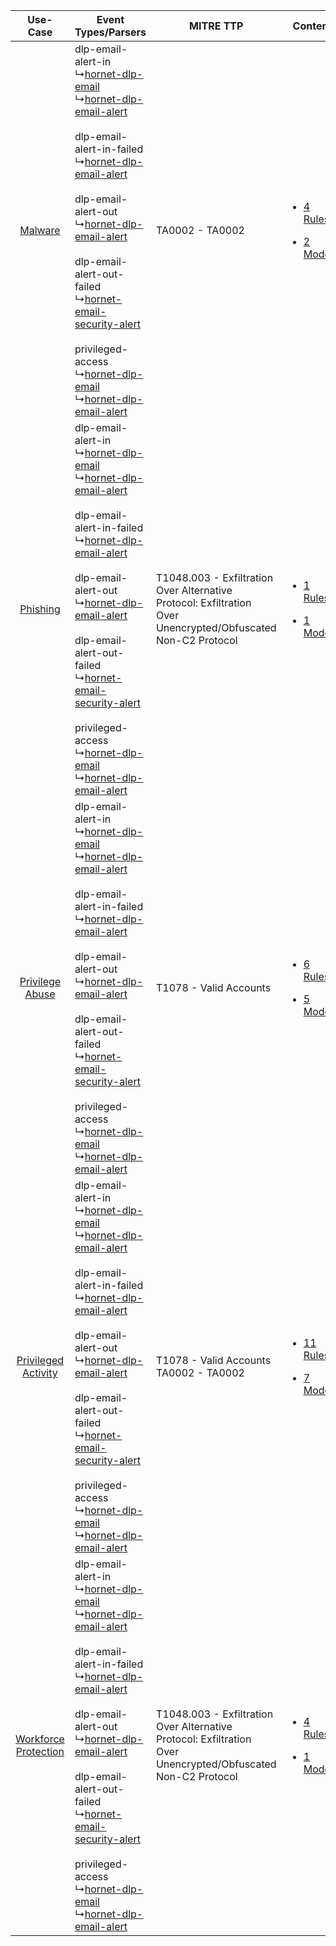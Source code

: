 |    Use-Case    | Event Types/Parsers    | MITRE TTP    | Content    |
|:----:| ---- | ---- | ---- |
|    [Malware](../../../UseCases/uc_malware.md)    |  dlp-email-alert-in<br> ↳[hornet-dlp-email](Ps/pC_hornetdlpemail.md)<br> ↳[hornet-dlp-email-alert](Ps/pC_hornetdlpemailalert.md)<br><br> dlp-email-alert-in-failed<br> ↳[hornet-dlp-email-alert](Ps/pC_hornetdlpemailalert.md)<br><br> dlp-email-alert-out<br> ↳[hornet-dlp-email-alert](Ps/pC_hornetdlpemailalert.md)<br><br> dlp-email-alert-out-failed<br> ↳[hornet-email-security-alert](Ps/pC_hornetemailsecurityalert.md)<br><br> privileged-access<br> ↳[hornet-dlp-email](Ps/pC_hornetdlpemail.md)<br> ↳[hornet-dlp-email-alert](Ps/pC_hornetdlpemailalert.md)<br> | TA0002 - TA0002<br>    | [<ul><li>4 Rules</li></ul><ul><li>2 Models</li></ul>](RM/r_m_hornet_hornet_email_Malware.md)    |
|    [Phishing](../../../UseCases/uc_phishing.md)    |  dlp-email-alert-in<br> ↳[hornet-dlp-email](Ps/pC_hornetdlpemail.md)<br> ↳[hornet-dlp-email-alert](Ps/pC_hornetdlpemailalert.md)<br><br> dlp-email-alert-in-failed<br> ↳[hornet-dlp-email-alert](Ps/pC_hornetdlpemailalert.md)<br><br> dlp-email-alert-out<br> ↳[hornet-dlp-email-alert](Ps/pC_hornetdlpemailalert.md)<br><br> dlp-email-alert-out-failed<br> ↳[hornet-email-security-alert](Ps/pC_hornetemailsecurityalert.md)<br><br> privileged-access<br> ↳[hornet-dlp-email](Ps/pC_hornetdlpemail.md)<br> ↳[hornet-dlp-email-alert](Ps/pC_hornetdlpemailalert.md)<br> | T1048.003 - Exfiltration Over Alternative Protocol: Exfiltration Over Unencrypted/Obfuscated Non-C2 Protocol<br> | [<ul><li>1 Rules</li></ul><ul><li>1 Models</li></ul>](RM/r_m_hornet_hornet_email_Phishing.md)    |
|      [Privilege Abuse](../../../UseCases/uc_privilege_abuse.md)      |  dlp-email-alert-in<br> ↳[hornet-dlp-email](Ps/pC_hornetdlpemail.md)<br> ↳[hornet-dlp-email-alert](Ps/pC_hornetdlpemailalert.md)<br><br> dlp-email-alert-in-failed<br> ↳[hornet-dlp-email-alert](Ps/pC_hornetdlpemailalert.md)<br><br> dlp-email-alert-out<br> ↳[hornet-dlp-email-alert](Ps/pC_hornetdlpemailalert.md)<br><br> dlp-email-alert-out-failed<br> ↳[hornet-email-security-alert](Ps/pC_hornetemailsecurityalert.md)<br><br> privileged-access<br> ↳[hornet-dlp-email](Ps/pC_hornetdlpemail.md)<br> ↳[hornet-dlp-email-alert](Ps/pC_hornetdlpemailalert.md)<br> | T1078 - Valid Accounts<br>    | [<ul><li>6 Rules</li></ul><ul><li>5 Models</li></ul>](RM/r_m_hornet_hornet_email_Privilege_Abuse.md)      |
|  [Privileged Activity](../../../UseCases/uc_privileged_activity.md)  |  dlp-email-alert-in<br> ↳[hornet-dlp-email](Ps/pC_hornetdlpemail.md)<br> ↳[hornet-dlp-email-alert](Ps/pC_hornetdlpemailalert.md)<br><br> dlp-email-alert-in-failed<br> ↳[hornet-dlp-email-alert](Ps/pC_hornetdlpemailalert.md)<br><br> dlp-email-alert-out<br> ↳[hornet-dlp-email-alert](Ps/pC_hornetdlpemailalert.md)<br><br> dlp-email-alert-out-failed<br> ↳[hornet-email-security-alert](Ps/pC_hornetemailsecurityalert.md)<br><br> privileged-access<br> ↳[hornet-dlp-email](Ps/pC_hornetdlpemail.md)<br> ↳[hornet-dlp-email-alert](Ps/pC_hornetdlpemailalert.md)<br> | T1078 - Valid Accounts<br>TA0002 - TA0002<br>    | [<ul><li>11 Rules</li></ul><ul><li>7 Models</li></ul>](RM/r_m_hornet_hornet_email_Privileged_Activity.md) |
| [Workforce Protection](../../../UseCases/uc_workforce_protection.md) |  dlp-email-alert-in<br> ↳[hornet-dlp-email](Ps/pC_hornetdlpemail.md)<br> ↳[hornet-dlp-email-alert](Ps/pC_hornetdlpemailalert.md)<br><br> dlp-email-alert-in-failed<br> ↳[hornet-dlp-email-alert](Ps/pC_hornetdlpemailalert.md)<br><br> dlp-email-alert-out<br> ↳[hornet-dlp-email-alert](Ps/pC_hornetdlpemailalert.md)<br><br> dlp-email-alert-out-failed<br> ↳[hornet-email-security-alert](Ps/pC_hornetemailsecurityalert.md)<br><br> privileged-access<br> ↳[hornet-dlp-email](Ps/pC_hornetdlpemail.md)<br> ↳[hornet-dlp-email-alert](Ps/pC_hornetdlpemailalert.md)<br> | T1048.003 - Exfiltration Over Alternative Protocol: Exfiltration Over Unencrypted/Obfuscated Non-C2 Protocol<br> | [<ul><li>4 Rules</li></ul><ul><li>1 Models</li></ul>](RM/r_m_hornet_hornet_email_Workforce_Protection.md) |